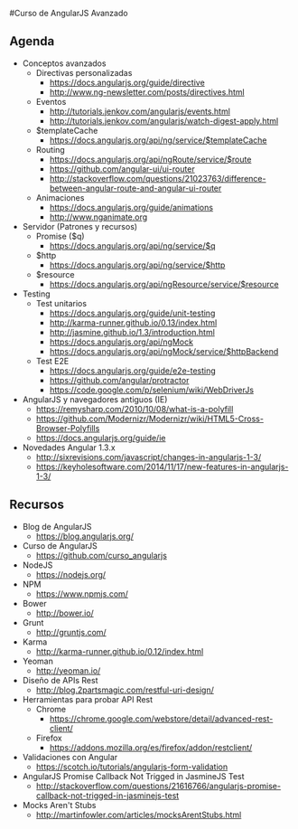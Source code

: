 #Curso de AngularJS Avanzado

## Agenda

- Conceptos avanzados
	- Directivas personalizadas
		- https://docs.angularjs.org/guide/directive
		- http://www.ng-newsletter.com/posts/directives.html
	- Eventos
		- http://tutorials.jenkov.com/angularjs/events.html
		- http://tutorials.jenkov.com/angularjs/watch-digest-apply.html
	- $templateCache
		- https://docs.angularjs.org/api/ng/service/$templateCache
	- Routing
		- https://docs.angularjs.org/api/ngRoute/service/$route
		- https://github.com/angular-ui/ui-router
		- http://stackoverflow.com/questions/21023763/difference-between-angular-route-and-angular-ui-router
	- Animaciones
		- https://docs.angularjs.org/guide/animations
		- http://www.nganimate.org
- Servidor (Patrones y recursos)
	- Promise ($q)
		- https://docs.angularjs.org/api/ng/service/$q
	- $http
		- https://docs.angularjs.org/api/ng/service/$http
	- $resource  
		- https://docs.angularjs.org/api/ngResource/service/$resource
- Testing
	- Test unitarios
		- https://docs.angularjs.org/guide/unit-testing
		- http://karma-runner.github.io/0.13/index.html
		- http://jasmine.github.io/1.3/introduction.html
		- https://docs.angularjs.org/api/ngMock
		- https://docs.angularjs.org/api/ngMock/service/$httpBackend
	- Test E2E
		- https://docs.angularjs.org/guide/e2e-testing
		- https://github.com/angular/protractor
		- https://code.google.com/p/selenium/wiki/WebDriverJs
- AngularJS y navegadores antiguos (IE)
	- https://remysharp.com/2010/10/08/what-is-a-polyfill
	- https://github.com/Modernizr/Modernizr/wiki/HTML5-Cross-Browser-Polyfills
	- https://docs.angularjs.org/guide/ie
- Novedades Angular 1.3.x
	- http://sixrevisions.com/javascript/changes-in-angularjs-1-3/
	- https://keyholesoftware.com/2014/11/17/new-features-in-angularjs-1-3/

## Recursos

- Blog de AngularJS
	- https://blog.angularjs.org/
- Curso de AngularJS
	- https://github.com/curso_angularjs
- NodeJS
	- https://nodejs.org/
- NPM
	- https://www.npmjs.com/
- Bower
	- http://bower.io/
- Grunt
	- http://gruntjs.com/
- Karma
	- http://karma-runner.github.io/0.12/index.html
- Yeoman
	- http://yeoman.io/
- Diseño de APIs Rest
	- http://blog.2partsmagic.com/restful-uri-design/
- Herramientas para probar API Rest
	- Chrome
		- https://chrome.google.com/webstore/detail/advanced-rest-client/
	- Firefox
		- https://addons.mozilla.org/es/firefox/addon/restclient/
- Validaciones con Angular
	- https://scotch.io/tutorials/angularjs-form-validation
- AngularJS Promise Callback Not Trigged in JasmineJS Test
	- http://stackoverflow.com/questions/21616766/angularjs-promise-callback-not-trigged-in-jasminejs-test
- Mocks Aren't Stubs
	- http://martinfowler.com/articles/mocksArentStubs.html
